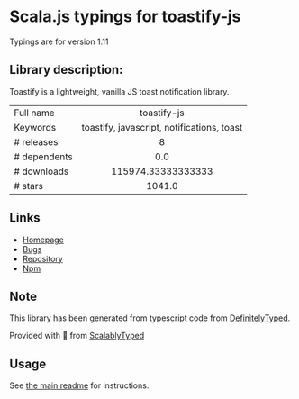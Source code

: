 
# Scala.js typings for toastify-js

Typings are for version 1.11

## Library description:
Toastify is a lightweight, vanilla JS toast notification library.

|                    |                 |
| ------------------ | :-------------: |
| Full name          | toastify-js |
| Keywords           | toastify, javascript, notifications, toast |
| # releases         | 8 |
| # dependents       | 0.0 |
| # downloads        | 115974.33333333333 |
| # stars            | 1041.0 |

## Links
- [Homepage](https://github.com/apvarun/toastify-js#readme)
- [Bugs](https://github.com/apvarun/toastify-js/issues)
- [Repository](https://github.com/apvarun/toastify-js)
- [Npm](https://www.npmjs.com/package/toastify-js)
    


## Note
This library has been generated from typescript code from [DefinitelyTyped](https://definitelytyped.org).

Provided with :purple_heart: from [ScalablyTyped](https://github.com/oyvindberg/ScalablyTyped)

## Usage
See [the main readme](../../readme.md) for instructions.



